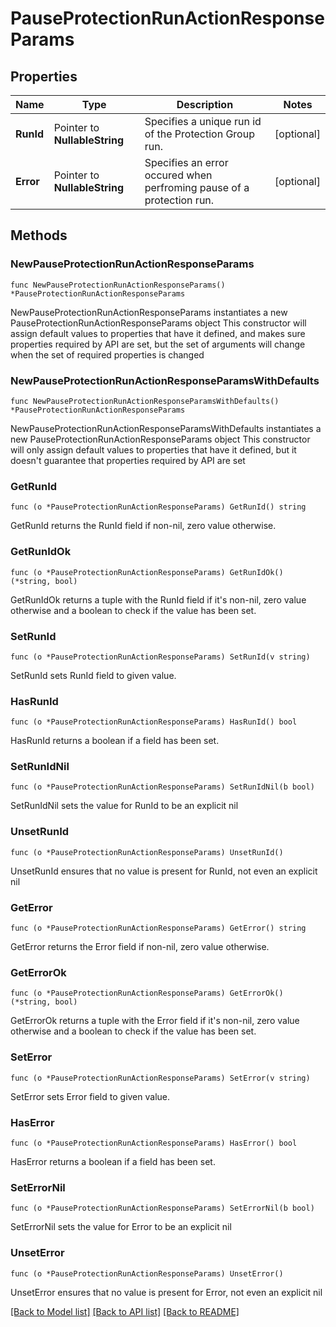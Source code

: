 # PauseProtectionRunActionResponseParams

## Properties

Name | Type | Description | Notes
------------ | ------------- | ------------- | -------------
**RunId** | Pointer to **NullableString** | Specifies a unique run id of the Protection Group run. | [optional] 
**Error** | Pointer to **NullableString** | Specifies an error occured when perfroming pause of a protection run. | [optional] 

## Methods

### NewPauseProtectionRunActionResponseParams

`func NewPauseProtectionRunActionResponseParams() *PauseProtectionRunActionResponseParams`

NewPauseProtectionRunActionResponseParams instantiates a new PauseProtectionRunActionResponseParams object
This constructor will assign default values to properties that have it defined,
and makes sure properties required by API are set, but the set of arguments
will change when the set of required properties is changed

### NewPauseProtectionRunActionResponseParamsWithDefaults

`func NewPauseProtectionRunActionResponseParamsWithDefaults() *PauseProtectionRunActionResponseParams`

NewPauseProtectionRunActionResponseParamsWithDefaults instantiates a new PauseProtectionRunActionResponseParams object
This constructor will only assign default values to properties that have it defined,
but it doesn't guarantee that properties required by API are set

### GetRunId

`func (o *PauseProtectionRunActionResponseParams) GetRunId() string`

GetRunId returns the RunId field if non-nil, zero value otherwise.

### GetRunIdOk

`func (o *PauseProtectionRunActionResponseParams) GetRunIdOk() (*string, bool)`

GetRunIdOk returns a tuple with the RunId field if it's non-nil, zero value otherwise
and a boolean to check if the value has been set.

### SetRunId

`func (o *PauseProtectionRunActionResponseParams) SetRunId(v string)`

SetRunId sets RunId field to given value.

### HasRunId

`func (o *PauseProtectionRunActionResponseParams) HasRunId() bool`

HasRunId returns a boolean if a field has been set.

### SetRunIdNil

`func (o *PauseProtectionRunActionResponseParams) SetRunIdNil(b bool)`

 SetRunIdNil sets the value for RunId to be an explicit nil

### UnsetRunId
`func (o *PauseProtectionRunActionResponseParams) UnsetRunId()`

UnsetRunId ensures that no value is present for RunId, not even an explicit nil
### GetError

`func (o *PauseProtectionRunActionResponseParams) GetError() string`

GetError returns the Error field if non-nil, zero value otherwise.

### GetErrorOk

`func (o *PauseProtectionRunActionResponseParams) GetErrorOk() (*string, bool)`

GetErrorOk returns a tuple with the Error field if it's non-nil, zero value otherwise
and a boolean to check if the value has been set.

### SetError

`func (o *PauseProtectionRunActionResponseParams) SetError(v string)`

SetError sets Error field to given value.

### HasError

`func (o *PauseProtectionRunActionResponseParams) HasError() bool`

HasError returns a boolean if a field has been set.

### SetErrorNil

`func (o *PauseProtectionRunActionResponseParams) SetErrorNil(b bool)`

 SetErrorNil sets the value for Error to be an explicit nil

### UnsetError
`func (o *PauseProtectionRunActionResponseParams) UnsetError()`

UnsetError ensures that no value is present for Error, not even an explicit nil

[[Back to Model list]](../README.md#documentation-for-models) [[Back to API list]](../README.md#documentation-for-api-endpoints) [[Back to README]](../README.md)


